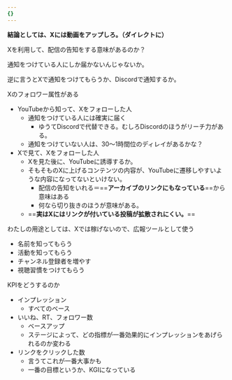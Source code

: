 ```yaml
---
{}
---
```

  

**結論としては、Xには動画をアップしろ。（ダイレクトに）**

  

  

Xを利用して、配信の告知をする意味があるのか？

通知をつけている人にしか届かないんじゃないか。

逆に言うとXで通知をつけてもらうか、Discordで通知するか。

  

Xのフォロワー属性がある

- YouTubeから知って、Xをフォローした人
    - 通知をつけている人には確実に届く
        - ゆうてDiscordで代替できる。むしろDiscordのほうがリーチ力がある。
    - 通知をつけていない人は、30～1時間位のディレイがあるかな？
- Xで見て、Xをフォローした人
    - Xを見た後に、YouTubeに誘導するか。
    - そもそものXに上げるコンテンツの内容が、YouTubeに遷移しやすいような内容になってないといけない。
        - 配信の告知をいれる＝==**アーカイブのリンクにもなっている**==から意味はある
        - 何なら切り抜きのほうが意味がある。
    - ==**実はXにはリンクが付いている投稿が拡散されにくい。**==

  

  

  

  

わたしの用途としては、Xでは稼げないので、広報ツールとして使う

- 名前を知ってもらう
- 活動を知ってもらう
- チャンネル登録者を増やす
- 視聴習慣をつけてもらう

  

KPIをどうするのか

- インプレッション
    - すべてのベース
- いいね、RT、フォロワー数
    - ベースアップ
    - ステージによって、どの指標が一番効果的にインプレッションをあげられるのか変わる
- リンクをクリックした数
    - 言うてこれが一番大事かも
    - 一番の目標というか、KGIになっている